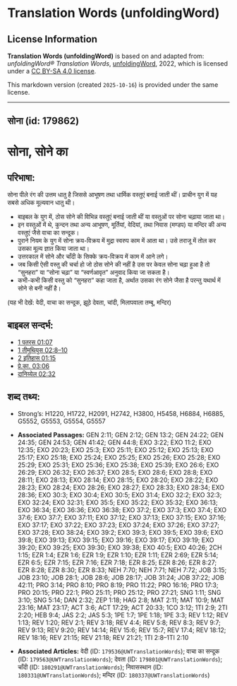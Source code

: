 # Translation Words (unfoldingWord)

## License Information

**Translation Words (unfoldingWord)** is based on and adapted from: _unfoldingWord® Translation Words_, [unfoldingWord](https://unfoldingword.org/utw), 2022, which is licensed under a [CC BY-SA 4.0 license](https://creativecommons.org/licenses/by-sa/4.0/legalcode.en).

This markdown version (created `2025-10-16`) is provided under the same license.



--------------------------------

## सोना (id: 179862)

सोना, सोने का
=============

परिभाषा:
--------

सोना पीले रंग की उत्तम धातु है जिससे आभूषण तथा धार्मिक वस्तुएं बनाई जाती थीं। प्राचीन युग में यह सबसे अधिक मूल्यवान धातु थी।

* बाइबल के युग में, ठोस सोने की विभिन्न वस्तुएं बनाई जाती थीं या वस्तुओं पर सोना चढ़ाया जाता था।
* इन वस्तुओं में थे, कुन्दन तथा अन्य आभूषण, मूर्तियां, वेदियां, तथा निवास (मण्डप) या मन्दिर की अन्य वस्तुएं जैसे वाचा का सन्दूक।
* पुराने नियम के युग में सोना क्रय\-विक्रय में मुद्रा स्वरुप काम में आता था। उसे तराजू में तोल कर उसका मूल्य ज्ञात किया जाता था।
* उत्तरकाल में सोने और चाँदी के सिक्के क्रय\-विक्रय में काम में आने लगे।
* जब किसी ऐसी वस्तु की चर्चा हो जो ठोस सोने की नहीं है उस पर केवल सोना चढ़ा हुआ है तो “सुनहरा” या “सोना चढ़ा” या “स्वर्णआवृत” अनुवाद किया जा सकता है।
* कभी\-कभी किसी वस्तु को “सुनहरा” कहा जाता है, अर्थात उसका रंग सोने जैसा है परन्तु यथार्थ में सोने से बनी नहीं है।

(यह भी देखें: वेदी, वाचा का सन्दूक, झूठे देवता, चांदी, मिलापवाला तम्बू, मन्दिर)

बाइबल सन्दर्भ:
--------------

* [1 पतरस 01:07](https://ref.ly/1Pet0:0)
* [1 तीमुथियुस 02:8–10](https://ref.ly/1Tim0:0)
* [2 इतिहास 01:15](https://ref.ly/2Chr0:0)
* [प्रे.का. 03:06](https://ref.ly/Acts3:6)
* [दानिय्येल 02:32](https://ref.ly/Dan2:32)

शब्द तथ्य:
----------

* Strong’s: H1220, H1722, H2091, H2742, H3800, H5458, H6884, H6885, G5552, G5553, G5554, G5557

* **Associated Passages:** GEN 2:11; GEN 2:12; GEN 13:2; GEN 24:22; GEN 24:35; GEN 24:53; GEN 41:42; GEN 44:8; EXO 3:22; EXO 11:2; EXO 12:35; EXO 20:23; EXO 25:3; EXO 25:11; EXO 25:12; EXO 25:13; EXO 25:17; EXO 25:18; EXO 25:24; EXO 25:25; EXO 25:26; EXO 25:28; EXO 25:29; EXO 25:31; EXO 25:36; EXO 25:38; EXO 25:39; EXO 26:6; EXO 26:29; EXO 26:32; EXO 26:37; EXO 28:5; EXO 28:6; EXO 28:8; EXO 28:11; EXO 28:13; EXO 28:14; EXO 28:15; EXO 28:20; EXO 28:22; EXO 28:23; EXO 28:24; EXO 28:26; EXO 28:27; EXO 28:33; EXO 28:34; EXO 28:36; EXO 30:3; EXO 30:4; EXO 30:5; EXO 31:4; EXO 32:2; EXO 32:3; EXO 32:24; EXO 32:31; EXO 35:5; EXO 35:22; EXO 35:32; EXO 36:13; EXO 36:34; EXO 36:36; EXO 36:38; EXO 37:2; EXO 37:3; EXO 37:4; EXO 37:6; EXO 37:7; EXO 37:11; EXO 37:12; EXO 37:13; EXO 37:15; EXO 37:16; EXO 37:17; EXO 37:22; EXO 37:23; EXO 37:24; EXO 37:26; EXO 37:27; EXO 37:28; EXO 38:24; EXO 39:2; EXO 39:3; EXO 39:5; EXO 39:6; EXO 39:8; EXO 39:13; EXO 39:15; EXO 39:16; EXO 39:17; EXO 39:19; EXO 39:20; EXO 39:25; EXO 39:30; EXO 39:38; EXO 40:5; EXO 40:26; 2CH 1:15; EZR 1:4; EZR 1:6; EZR 1:9; EZR 1:10; EZR 1:11; EZR 2:69; EZR 5:14; EZR 6:5; EZR 7:15; EZR 7:16; EZR 7:18; EZR 8:25; EZR 8:26; EZR 8:27; EZR 8:28; EZR 8:30; EZR 8:33; NEH 7:70; NEH 7:71; NEH 7:72; JOB 3:15; JOB 23:10; JOB 28:1; JOB 28:6; JOB 28:17; JOB 31:24; JOB 37:22; JOB 42:11; PRO 3:14; PRO 8:10; PRO 8:19; PRO 11:22; PRO 16:16; PRO 17:3; PRO 20:15; PRO 22:1; PRO 25:11; PRO 25:12; PRO 27:21; SNG 1:11; SNG 3:10; SNG 5:14; DAN 2:32; ZEP 1:18; HAG 2:8; MAT 2:11; MAT 10:9; MAT 23:16; MAT 23:17; ACT 3:6; ACT 17:29; ACT 20:33; 1CO 3:12; 1TI 2:9; 2TI 2:20; HEB 9:4; JAS 2:2; JAS 5:3; 1PE 1:7; 1PE 1:18; 1PE 3:3; REV 1:12; REV 1:13; REV 1:20; REV 2:1; REV 3:18; REV 4:4; REV 5:8; REV 8:3; REV 9:7; REV 9:13; REV 9:20; REV 14:14; REV 15:6; REV 15:7; REV 17:4; REV 18:12; REV 18:16; REV 21:15; REV 21:18; REV 21:21; 1TI 2:8–1TI 2:10
* **Associated Articles:** वेदी (ID: `179536@UWTranslationWords`); वाचा का सन्दूक (ID: `179563@UWTranslationWords`); देवता (ID: `179801@UWTranslationWords`); चाँदी (ID: `180291@UWTranslationWords`); निवासस्थान (ID: `180331@UWTranslationWords`); मन्दिर (ID: `180337@UWTranslationWords`)

